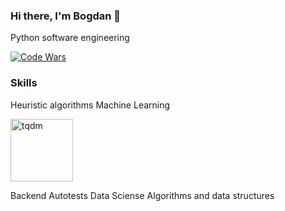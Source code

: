 ### Hi there, I'm Bogdan 👋
Python software engineering

[![Code Wars](https://www.codewars.com/users/socloseeee/badges/large)](https://www.codewars.com/users/socloseeee/)

### Skills
Heuristic algorithms
Machine Learning

<a href="https://tqdm.github.io/"><img src="https://user-images.githubusercontent.com/65871712/218452173-faa8ad53-1248-441a-8638-6685d10fdfe1.png" alt="tqdm" width="100" height="100"></a>

Backend
Autotests
Data Sciense
Algorithms and data structures
